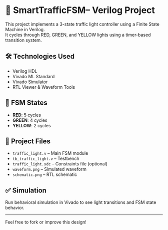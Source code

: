 # 🚦 SmartTrafficFSM– Verilog Project

This project implements a 3-state traffic light controller using a Finite State Machine in Verilog.  
It cycles through RED, GREEN, and YELLOW lights using a timer-based transition system.

## 🛠️ Technologies Used
- Verilog HDL
- Vivado ML Standard
- Vivado Simulator
- RTL Viewer & Waveform Tools

## 🔄 FSM States
- **RED**: 5 cycles  
- **GREEN**: 4 cycles  
- **YELLOW**: 2 cycles

## 📁 Project Files
- `traffic_light.v` – Main FSM module
- `tb_traffic_light.v` – Testbench
- `traffic_light.xdc` – Constraints file (optional)
- `waveform.png` – Simulated waveform
- `schematic.png` – RTL schematic


## ✅ Simulation
Run behavioral simulation in Vivado to see light transitions and FSM state behavior.

---

Feel free to fork or improve this design!
